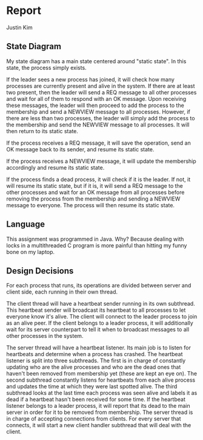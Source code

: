 # Report
Justin Kim

## State Diagram
My state diagram has a main state centered around "static state".
In this state, the process simply exists.

If the leader sees a new process has joined, it will check how
many processes are currently present and alive in the system. If
there are at least two present, then the leader will send a REQ
message to all other processes and wait for all of them to
respond with an OK message. Upon receiving these messages, the
leader will then proceed to add the process to the membership and
send a NEWVIEW message to all processes. However, if there are
less than two processes, the leader will simply add the process
to the membership and send the NEWVIEW message to all processes.
It will then return to its static state.

If the process receives a REQ message, it will save the
operation, send an OK message back to its sender, and resume its
static state.

If the process receives a NEWVIEW message, it will update the
membership accordingly and resume its static state.

If the process finds a dead process, it will check if it is the
leader. If not, it will resume its static state, but if it is, it
will send a REQ message to the other processes and wait for an OK
message from all processes before removing the process from the
membership and sending a NEWVIEW message to everyone. The process
will then resume its static state.

## Language
This assignment was programmed in Java. Why? Because dealing with
locks in a multithreaded C program is more painful than hitting
my funny bone on my laptop.

## Design Decisions
For each process that runs, its operations are divided between
server and client side, each running in their own thread.

The client thread will have a heartbeat sender running in its own
subthread. This heartbeat sender will broadcast its heartbeat to
all processes to let everyone know it's alive. The client will
connect to the leader process to join as an alive peer. If the
client belongs to a leader process, it will additionally wait
for its server counterpart to tell it when to broadcast messages
to all other processes in the system.

The server thread will have a heartbeat listener. Its main job is
to listen for heartbeats and determine when a process has
crashed. The heartbeat listener is split into three subthreads.
The first is in charge of constantly updating who are the alive
processes and who are the dead ones that haven't been removed
from membership yet (these are kept an eye on). The second
subthread constantly listens for heartbeats from each alive
process and updates the time at which they were last spotted
alive. The third subthread looks at the last time each process
was seen alive and labels it as dead if a heartbeat hasn't been
received for some time. If the heartbeat listener belongs to a
leader process, it will report that its dead to the main server
in order for it to be removed from membership. The server thread
is in charge of accepting connections from clients. For every
server that connects, it will start a new client handler
subthread that will deal with the client.
